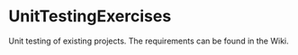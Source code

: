 # UnitTestingExercises
Unit testing of existing projects. The requirements can be found in the Wiki.
